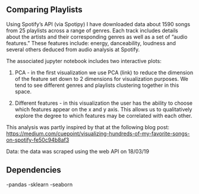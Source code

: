 ## Comparing Playlists

Using Spotify’s API (via Spotipy) I have downloaded data about 1590 songs from 25 playlists across a range of genres. Each track includes details about the artists and their corresponding genres as well as a set of “audio features.” These features include: energy, danceability, loudness and several others deduced from audio analysis at Spotify.

The associated jupyter notebook includes two interactive plots:

1. PCA - in the first visualization we use PCA (link) to reduce the dimension of the feature set down to 2 dimensions for visualization purposes. We tend to see different genres and playlists clustering together in this space.

2. Different features - in this visualization the user has the ability to choose which features appear on the x and y axis. This allows us to qualitatively explore the degree to which features may be correlated with each other. 

This analysis was partly inspired by that at the following blog post: https://medium.com/cuepoint/visualizing-hundreds-of-my-favorite-songs-on-spotify-fe50c94b8af3

Data: the data was scraped using the web API on 18/03/19

## Dependencies
-pandas
-sklearn
-seaborn

